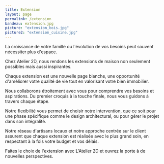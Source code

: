 ```yaml
---
title: Extension
layout: page
permalink: /extension
bandeau: extension.jpg
picture: "extension_bois.jpg"
picture2: "extension_cuisine.jpg"
---
```


La croissance de votre famille ou l'évolution de vos besoins peut souvent nécessiter plus d'espace.

Chez Atelier 2D, nous rendons les extensions de maison non seulement possibles mais aussi inspirantes.

Chaque extension est une nouvelle page blanche, une opportunité d'améliorer votre qualité de vie tout en valorisant votre bien immobilier.

Nous collaborons étroitement avec vous pour comprendre vos besoins et aspirations. Du premier croquis à la touche finale, nous vous guidons à travers chaque étape.

Notre flexibilité vous permet de choisir notre intervention, que ce soit pour une phase spécifique comme le design architectural, ou pour gérer le projet dans son intégralité.

Notre réseau d'artisans locaux et notre approche centrée sur le client assurent que chaque extension est réalisée avec le plus grand soin, en respectant à la fois votre budget et vos délais.


Faites le choix de l'extension avec L'Atelier 2D et ouvrez la porte à de nouvelles perspectives.



